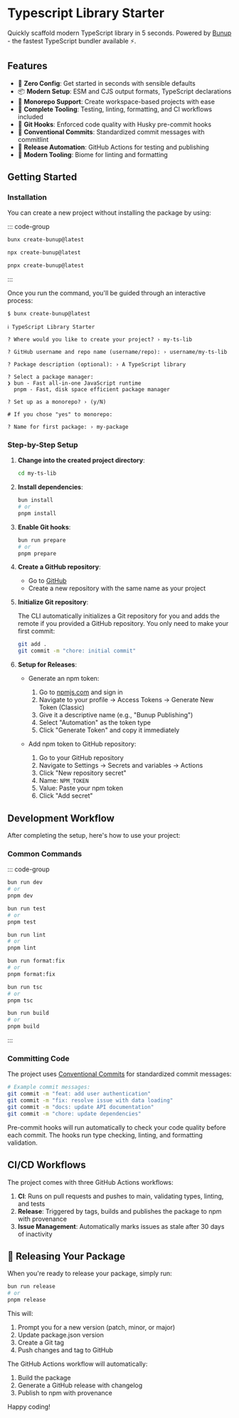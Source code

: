 # Typescript Library Starter

Quickly scaffold modern TypeScript library in 5 seconds. Powered by [Bunup](https://bunup.arshadyaseen.com/) - the fastest TypeScript bundler available ⚡️.

## Features

- 🚀 **Zero Config**: Get started in seconds with sensible defaults
- 📦 **Modern Setup**: ESM and CJS output formats, TypeScript declarations
- 🧩 **Monorepo Support**: Create workspace-based projects with ease
- 🔧 **Complete Tooling**: Testing, linting, formatting, and CI workflows included
- 🚦 **Git Hooks**: Enforced code quality with Husky pre-commit hooks
- 📝 **Conventional Commits**: Standardized commit messages with commitlint
- 🚢 **Release Automation**: GitHub Actions for testing and publishing
- 🧹 **Modern Tooling**: Biome for linting and formatting

## Getting Started

### Installation

You can create a new project without installing the package by using:

::: code-group

```sh [bun]
bunx create-bunup@latest
```

```sh [npm]
npx create-bunup@latest
```

```sh [pnpm]
pnpx create-bunup@latest
```

:::

Once you run the command, you'll be guided through an interactive process:

```plaintext
$ bunx create-bunup@latest

ℹ TypeScript Library Starter

? Where would you like to create your project? › my-ts-lib

? GitHub username and repo name (username/repo): › username/my-ts-lib

? Package description (optional): › A TypeScript library

? Select a package manager:
❯ bun - Fast all-in-one JavaScript runtime
  pnpm - Fast, disk space efficient package manager

? Set up as a monorepo? › (y/N)

# If you chose "yes" to monorepo:

? Name for first package: › my-package
```

### Step-by-Step Setup

1. **Change into the created project directory**:
   ```sh
   cd my-ts-lib
   ```

2. **Install dependencies**:
   ```sh
   bun install
   # or
   pnpm install
   ```

3. **Enable Git hooks**:
   ```sh
   bun run prepare
   # or
   pnpm prepare
   ```

4. **Create a GitHub repository**:
   - Go to [GitHub](https://github.com/new)
   - Create a new repository with the same name as your project

5. **Initialize Git repository**:
   
   The CLI automatically initializes a Git repository for you and adds the remote if you provided a GitHub repository. You only need to make your first commit:
   
   ```sh
   git add .
   git commit -m "chore: initial commit"
   ```

6. **Setup for Releases**:
   - Generate an npm token:
     1. Go to [npmjs.com](https://www.npmjs.com/) and sign in
     2. Navigate to your profile → Access Tokens → Generate New Token (Classic)
     3. Give it a descriptive name (e.g., "Bunup Publishing")
     4. Select "Automation" as the token type
     5. Click "Generate Token" and copy it immediately
   
   - Add npm token to GitHub repository:
     1. Go to your GitHub repository
     2. Navigate to Settings → Secrets and variables → Actions
     3. Click "New repository secret"
     4. Name: `NPM_TOKEN`
     5. Value: Paste your npm token
     6. Click "Add secret"

## Development Workflow

After completing the setup, here's how to use your project:

### Common Commands

::: code-group

```sh [Dev]
bun run dev
# or
pnpm dev
```

```sh [Test]
bun run test
# or
pnpm test
```

```sh [Lint]
bun run lint
# or
pnpm lint
```

```sh [Format]
bun run format:fix
# or
pnpm format:fix
```

```sh [Type Check]
bun run tsc
# or
pnpm tsc
```

```sh [Build]
bun run build
# or
pnpm build
```

:::

### Committing Code

The project uses [Conventional Commits](https://www.conventionalcommits.org/) for standardized commit messages:

```sh
# Example commit messages:
git commit -m "feat: add user authentication"
git commit -m "fix: resolve issue with data loading"
git commit -m "docs: update API documentation"
git commit -m "chore: update dependencies"
```

Pre-commit hooks will run automatically to check your code quality before each commit. The hooks run type checking, linting, and formatting validation.

## CI/CD Workflows

The project comes with three GitHub Actions workflows:

1. **CI**: Runs on pull requests and pushes to main, validating types, linting, and tests
2. **Release**: Triggered by tags, builds and publishes the package to npm with provenance
3. **Issue Management**: Automatically marks issues as stale after 30 days of inactivity

## 🚀 Releasing Your Package

When you're ready to release your package, simply run:

```sh
bun run release
# or
pnpm release
```

This will:
1. Prompt you for a new version (patch, minor, or major)
2. Update package.json version
3. Create a Git tag
4. Push changes and tag to GitHub

The GitHub Actions workflow will automatically:
1. Build the package
2. Generate a GitHub release with changelog
3. Publish to npm with provenance

Happy coding!
